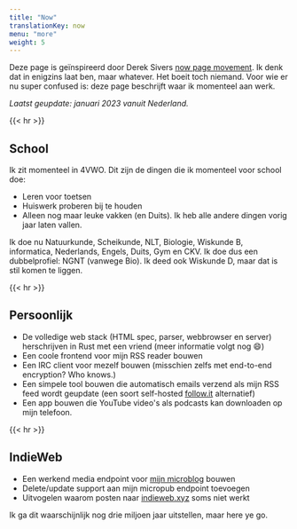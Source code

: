 ```yaml
---
title: "Now"
translationKey: now
menu: "more"
weight: 5
---
```


Deze page is geïnspireerd door Derek Sivers [now page movement](https://sive.rs/nowff). Ik denk dat in enigzins laat ben, maar whatever. Het boeit toch niemand. Voor wie er nu super confused is: deze page beschrijft waar ik momenteel aan werk.

_Laatst geupdate: januari 2023 vanuit Nederland._

{{< hr >}}

## School

Ik zit momenteel in 4VWO. Dit zijn de dingen die ik momenteel voor school doe:

-   Leren voor toetsen
-   Huiswerk proberen bij te houden
-   Alleen nog maar leuke vakken (en Duits). Ik heb alle andere dingen vorig jaar laten vallen.

Ik doe nu Natuurkunde, Scheikunde, NLT, Biologie, Wiskunde B, informatica, Nederlands, Engels, Duits, Gym en CKV. Ik doe dus een dubbelprofiel: NGNT (vanwege Bio). Ik deed ook Wiskunde D, maar dat is stil komen te liggen.

{{< hr >}}

## Persoonlijk

- De volledige web stack (HTML spec, parser, webbrowser en server) herschrijven in Rust met een vriend (meer informatie volgt nog :smile:)
- Een coole frontend voor mijn RSS reader bouwen
- Een IRC client voor mezelf bouwen (misschien zelfs met end-to-end encryption? Who knows.)
- Een simpele tool bouwen die automatisch emails verzend als mijn RSS feed wordt geupdate (een soort self-hosted [follow.it](https://follow.it) alternatief)
- Een app bouwen die YouTube video's als podcasts kan downloaden op mijn telefoon.

{{< hr >}}

## IndieWeb

-   Een werkend media endpoint voor [mijn microblog](https://micro.geheimesite.nl) bouwen
-   Delete/update support aan mijn micropub endpoint toevoegen
-   Uitvogelen waarom posten naar [indieweb.xyz](https://indieweb.xyz) soms niet werkt

Ik ga dit waarschijnlijk nog drie miljoen jaar uitstellen, maar here ye go.

